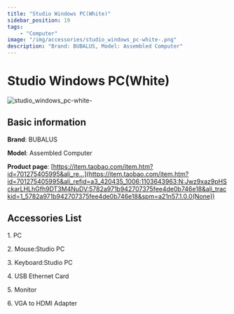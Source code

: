 ```yaml
---
title: "Studio Windows PC(White)"
sidebar_position: 19
tags:
    - "Computer"
image: "/img/accessories/studio_windows_pc-white-.png"
description: "Brand: BUBALUS, Model: Assembled Computer"
---
```

# Studio Windows PC(White)

![studio_windows_pc-white-](/img/accessories/studio_windows_pc-white-.png)

## Basic information

**Brand**: BUBALUS

**Model**: Assembled Computer

**Product page**: [https://item.taobao.com/item.htm?id=701275405995&ali_re...](https://item.taobao.com/item.htm?id=701275405995&ali_refid=a3_420435_1006:1103643963:N:Jwz9xaz9pHSckarLHLhGfh9DT3M4NuDV:5782a971b942707375fee4de0b746e18&ali_trackid=1_5782a971b942707375fee4de0b746e18&spm=a21n57.1.0.0(None))

## Accessories List

1\. PC

 2\. Mouse:Studio PC 

 3\. Keyboard:Studio PC

 4\. USB Ethernet Card

 5\. Monitor

 6\. VGA to HDMI Adapter


